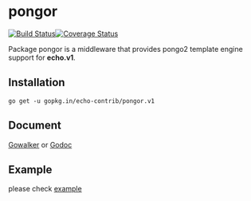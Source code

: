 # pongor

[![Build Status](https://travis-ci.org/echo-contrib/pongor.svg?branch=v1)](https://travis-ci.org/echo-contrib/pongor)[![Coverage Status](https://coveralls.io/repos/github/echo-contrib/pongor/badge.svg?branch=v1)](https://coveralls.io/github/echo-contrib/pongor?branch=v1)

Package pongor is a middleware that provides pongo2 template engine support for __echo.v1__. 

## Installation

```
go get -u gopkg.in/echo-contrib/pongor.v1
```

## Document

[Gowalker](https://gowalker.org/github.com/echo-contrib/pongor) or [Godoc](https://godoc.org/github.com/echo-contrib/pongor)

## Example

please check [example](https://github.com/echo-contrib/pongor/blob/v1/example/pongo.go)
